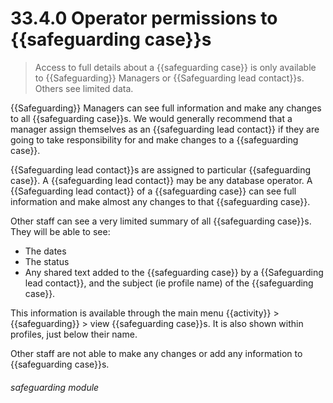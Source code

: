 # 33.4.0 Operator permissions to {{safeguarding case}}s

> Access to full details about a {{safeguarding case}} is only available to {{Safeguarding}} Managers or {{Safeguarding lead contact}}s. Others see limited data.

{{Safeguarding}} Managers can see full information and make any changes to all {{safeguarding case}}s. We would generally recommend that a
manager assign themselves as an {{safeguarding lead contact}} if they are going to take responsibility for and make changes to
a {{safeguarding case}}.

{{Safeguarding lead contact}}s are assigned to particular {{safeguarding case}}. A {{safeguarding lead contact}} may be 
any database operator. A {{Safeguarding lead contact}} of a {{safeguarding case}} can see full information and make almost
any changes to that {{safeguarding case}}.

Other staff can see a very limited summary of all {{safeguarding case}}s. They will be able to see:

 - The dates 
 - The status
 - Any shared text added to the {{safeguarding case}} by a {{Safeguarding lead contact}}, and the subject (ie profile name) of the {{safeguarding case}}. 


This information is available through the main menu {{activity}} > {{safeguarding}} > view {{safeguarding case}}s. It is also shown within
profiles, just below their name.

Other staff are not able to make any changes or add any information to {{safeguarding case}}s.



###### safeguarding module



 